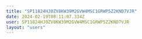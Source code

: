 ```yaml
---
title: "SP11824HJ0ZV8KW39M2GVW4MSC1GRWP5Z2KND7VJR"
date: 2024-02-19T08:11:07.334Z
user: SP11824HJ0ZV8KW39M2GVW4MSC1GRWP5Z2KND7VJR
layout: "users"
---
```

    